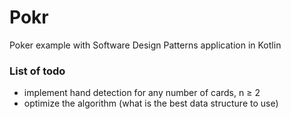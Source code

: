 # Pokr
Poker example with Software Design Patterns application in Kotlin

### List of todo
- implement hand detection for any number of cards, n ≥ 2
- optimize the algorithm (what is the best data structure to use)
